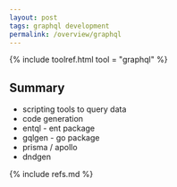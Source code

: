 ```yaml
---
layout: post
tags: graphql development
permalink: /overview/graphql
---
```


{% include toolref.html tool = "graphql" %}

## Summary

- scripting tools to query data
- code generation
- entql - ent package
- gqlgen - go package
- prisma / apollo 
- dndgen


{% include refs.md %}